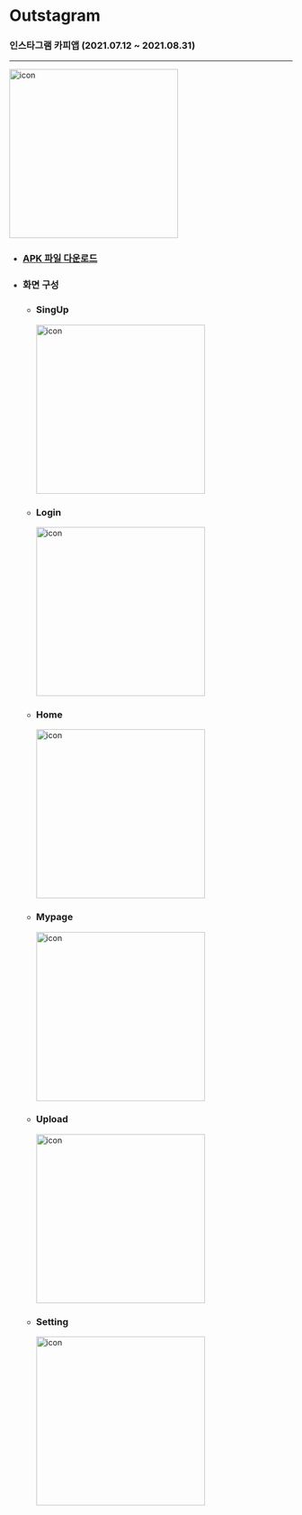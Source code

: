 # Outstagram

### 인스타그램 카피앱 (2021.07.12 ~ 2021.08.31)

---

<img src="https://github.com/hyunmin0317/Outstagram/blob/master/github/icon.png?raw=true" alt="icon" width="300" />

<br>

* ### [APK 파일 다운로드](https://github.com/hyunmin0317/Outstagram/blob/master/Outstagram.apk?raw=true)

* ### 화면 구성

  * ### SingUp

    <img src="https://github.com/hyunmin0317/Outstagram/blob/master/github/signup.jpg?raw=true" alt="icon" width="300" />

  * ### Login

    <img src="https://github.com/hyunmin0317/Outstagram/blob/master/github/login.jpg?raw=true" alt="icon" width="300" />

  * ### Home

    <img src="https://github.com/hyunmin0317/Outstagram/blob/master/github/home.jpg?raw=true" alt="icon" width="300" />
    
  * ### Mypage
  
    <img src="https://github.com/hyunmin0317/Outstagram/blob/master/github/mypage.jpg?raw=true" alt="icon" width="300" />
  
  * ### Upload
  
    <img src="https://github.com/hyunmin0317/Outstagram/blob/master/github/upload.jpg?raw=true" alt="icon" width="300" />
  
  * ### Setting
  
    <img src="https://github.com/hyunmin0317/Outstagram/blob/master/github/setting.jpg?raw=true" alt="icon" width="300" />



 
